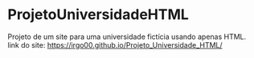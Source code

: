 # ProjetoUniversidadeHTML
 Projeto de um site para uma universidade fictícia usando apenas HTML.<br>
 link do site: https://irgo00.github.io/Projeto_Universidade_HTML/
